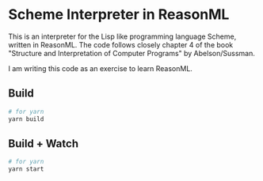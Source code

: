# Scheme Interpreter in ReasonML

This is an interpreter for the Lisp like programming language Scheme, written in ReasonML. The code follows closely chapter 4 of the book "Structure and Interpretation of Computer Programs" by Abelson/Sussman.

I am writing this code as an exercise to learn ReasonML.

## Build

```bash
# for yarn
yarn build
```

## Build + Watch

```bash
# for yarn
yarn start

```
